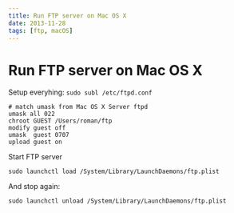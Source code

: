 ```yaml
---
title: Run FTP server on Mac OS X
date: 2013-11-28
tags: [ftp, macOS]
---
```


# Run FTP server on Mac OS X

Setup everyhing: `sudo subl /etc/ftpd.conf`

```shell script
# match umask from Mac OS X Server ftpd
umask all 022
chroot GUEST /Users/roman/ftp
modify guest off
umask  guest 0707
upload guest on
```

Start FTP server

```shell script
sudo launchctl load /System/Library/LaunchDaemons/ftp.plist
```

And stop again:

```shell script
sudo launchctl unload /System/Library/LaunchDaemons/ftp.plist
```
